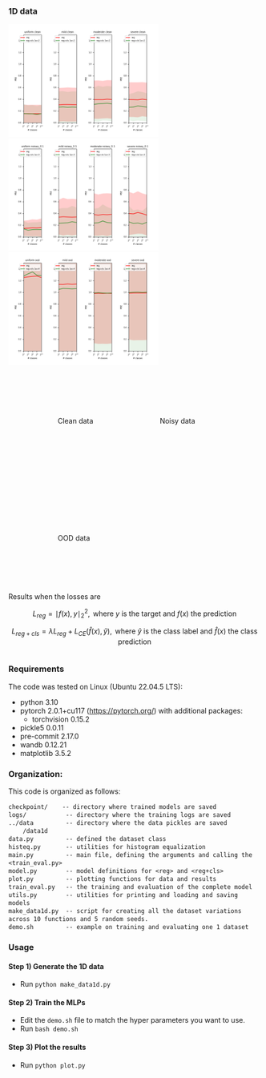### 1D data
<div style="float:left; ">
    <img src='logs/clean/test_plot.png' alt='missing' style='width:300px;' />
    <img src='logs/noisey_0.1/test_plot.png' alt='missing' style='width:300px;' />
    <img src='logs/ood/test_plot.png' alt='missing' style='width:300px;' />
</div>

<div style="float:left; ">
    <span style='display:inline-block; width:200px; padding: 100px 0;'> &nbsp;&nbsp;&nbsp;&nbsp;&nbsp;&nbsp;&nbsp;&nbsp;&nbsp;&nbsp;&nbsp;&nbsp;&nbsp;&nbsp;&nbsp;&nbsp;&nbsp;&nbsp;&nbsp;&nbsp;&nbsp;&nbsp;&nbsp;&nbsp; Clean data &nbsp;&nbsp;&nbsp;&nbsp;&nbsp;&nbsp;&nbsp;&nbsp;&nbsp;&nbsp;&nbsp;&nbsp;&nbsp;&nbsp;&nbsp;&nbsp;&nbsp;&nbsp;&nbsp;&nbsp;&nbsp;&nbsp;&nbsp;&nbsp;&nbsp;&nbsp;&nbsp; </span>
    <span style='display:inline-block; width:200px; padding: 100px 0;'> &nbsp;&nbsp;&nbsp;&nbsp;&nbsp;&nbsp;&nbsp;&nbsp;&nbsp;&nbsp;&nbsp;&nbsp;&nbsp;&nbsp;&nbsp;&nbsp;&nbsp;&nbsp;&nbsp;&nbsp;&nbsp;&nbsp;&nbsp;&nbsp; Noisy data &nbsp;&nbsp;&nbsp;&nbsp;&nbsp;&nbsp;&nbsp;&nbsp;&nbsp;&nbsp;&nbsp;&nbsp;&nbsp;&nbsp;&nbsp;&nbsp;&nbsp;&nbsp;&nbsp;&nbsp;&nbsp;&nbsp;&nbsp;&nbsp;&nbsp;&nbsp;&nbsp; </span>
    <span style='display:inline-block; width:200px; padding: 100px 0'> &nbsp;&nbsp;&nbsp;&nbsp;&nbsp;&nbsp;&nbsp;&nbsp;&nbsp;&nbsp;&nbsp;&nbsp;&nbsp;&nbsp;&nbsp;&nbsp;&nbsp;&nbsp;&nbsp;&nbsp;&nbsp;&nbsp;&nbsp;&nbsp; OOD data </span>
</div>

Results when the losses are
```math
L_{reg} = \mid f(x), y \mid_{2}^{2},\text{ where }y\text{ is the target and }f(x)\text{ the prediction}
```
```math
L_{reg+cls} = \lambda L_{reg} + L_{CE} (\hat{f}(x), \hat{y}),\text{ where }\hat{y}\text{ is the class label and }\hat{f}(x)\text{ the class prediction}
```

<div style="clear:both;"></div>

### Requirements
The code was tested on Linux (Ubuntu 22.04.5 LTS):
- python 3.10
- pytorch 2.0.1+cu117 (https://pytorch.org/) with additional packages:
    - torchvision 0.15.2
- pickle5 0.0.11
- pre-commit 2.17.0
- wandb 0.12.21
- matplotlib 3.5.2

### Organization:

This code is organized as follows:
```
checkpoint/    -- directory where trained models are saved
logs/           -- directory where the training logs are saved
../data         -- directory where the data pickles are saved
    /data1d
data.py         -- defined the dataset class
histeq.py       -- utilities for histogram equalization
main.py         -- main file, defining the arguments and calling the <train_eval.py>
model.py        -- model definitions for <reg> and <reg+cls>
plot.py         -- plotting functions for data and results
train_eval.py   -- the training and evaluation of the complete model
utils.py        -- utilities for printing and loading and saving models
make_data1d.py  -- script for creating all the dataset variations across 10 functions and 5 random seeds.
demo.sh         -- example on training and evaluating one 1 dataset
```

### Usage
#### Step 1) Generate the 1D data
- Run ```python make_data1d.py```

#### Step 2) Train the MLPs
- Edit the ```demo.sh``` file to match the hyper parameters you want to use.
- Run ```bash demo.sh```

#### Step 3) Plot the results
- Run ```python plot.py```
